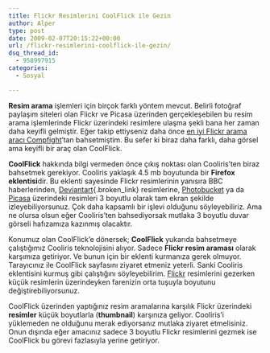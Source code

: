 ```yaml
---
title: Flickr Resimlerini CoolFlick ile Gezin
author: Alper
type: post
date: 2009-02-07T20:15:22+00:00
url: /flickr-resimlerini-coolflick-ile-gezin/
dsq_thread_id:
  - 958997915
categories:
  - Sosyal

---
```

**Resim arama** işlemleri için birçok farklı yöntem mevcut. Belirli fotoğraf paylaşım siteleri olan Flickr ve Picasa üzerinden gerçekleşebilen bu resim arama işlemlerinde Flickr üzerindeki resimlere ulaşma şekli bana her zaman daha keyifli gelmiştir. Eğer takip ettiyseniz daha önce [en iyi Flickr arama aracı Compfight][1]&#8216;tan bahsetmiştim. Bu sefer ki biraz daha farklı, daha görsel ama keyifli bir araç olan CoolFlick. <!--more-->

**CoolFlick** hakkında bilgi vermeden önce çıkış noktası olan Cooliris&#8217;ten biraz bahsetmek gerekiyor. Cooliris yaklaşık 4.5 mb boyutunda bir **Firefox eklentisi**dir. Bu eklenti sayesinde Flickr resimlerinin yanısıra BBC haberlerinden, [Deviantart][2]{.broken_link} resimlerine, [Photobucket][3] ya da [Picasa][4] üzerindeki resimleri 3 boyutlu olarak tam ekran şekilde izleyebiliyorsunuz. Çok daha kapsamlı bir işlevi olduğunu söyleyebiliriz. Ama ne olursa olsun eğer Cooliris&#8217;ten bahsediyorsak mutlaka 3 boyutlu duvar görseli hafızamıza kazınmış olacaktır. 

Konumuz olan CoolFlick&#8217;e dönersek; **CoolFlick** yukarıda bahsetmeye çalıştığımız Cooliris teknolojisini alıyor. Sadece **Flickr resim araması** olarak karşımıza getiriyor. Ve bunun için bir eklenti kurmanıza gerek olmuyor. Tarayıcınız ile CoolFlick sayfasını ziyaret etmeniz yeterli. Sanki Cooliris eklentisini kurmuş gibi çalıştığını söyleyebilirim. [Flickr][5] resimlerini gezerken küçük resimlerin üzerindeyken farenizin orta tuşuyla boyutunu değiştirebiliyorsunuz. 

CoolFlick üzerinden yaptığınız resim aramalarına karşılık Flickr üzerindeki **resimler** küçük boyutlarla (**thumbnail**) karşınıza geliyor. Cooliris&#8217;i yüklemeden ne olduğunu merak ediyorsanız mutlaka ziyaret etmelisiniz. Onun dışında eğer amacınız sadece 3 boyutlu Flickr resimlerini gezmek ise CoolFlick bu görevi fazlasıyla yerine getiriyor.

 [1]: https://www.murekkep.org/en-iyi-flickr-arama-araci-compfight-723
 [2]: https://www.deviantart.com/
 [3]: https://photobucket.com/
 [4]: https://picasaweb.google.com/
 [5]: https://flickr.com/
